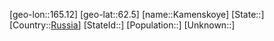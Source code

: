 ﻿---
location: [62.5,165.12]
type: City
tags:
- geo/City


SpocWebEntityId: 31281
isDeleted: false
confidential: public

---
[geo-lon::165.12]
[geo-lat::62.5]
[name::Kamenskoye]
[State::]
[Country::[Russia](geo/Continent/Europe/Russia.md)]
[StateId::]
[Population::]
[Unknown::]

